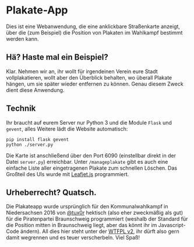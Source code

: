 # Plakate-App

Dies ist eine Webanwendung, die eine anklickbare Straßenkarte anzeigt, über die (zum Beispiel) die Position von Plakaten im Wahlkampf bestimmt werden kann.

## Hä? Haste mal ein Beispiel?

Klar. Nehmen wir an, ihr wollt für irgendeinen Verein eure Stadt vollplakatieren, wollt aber den Überblick behalten, wo überall Plakate hängen, um sie später wieder entfernen zu können. Genau diesem Zweck dient diese Anwendung.

## Technik

Ihr braucht auf eurem Server nur Python 3 und die Module `Flask` und `gevent`, alles Weitere lädt die Website automatisch:

    pip install flask gevent
    python ./server.py

Die Karte ist anschließend über den Port 6090 (einstellbar direkt in der Datei `server.py`) erreichbar. Unter `/manageplakate` gibt es auch eine einfache Liste aller eingetragenen Plakate zum schnellen Löschen. Das Großteil des UIs wurde mit [Leafjet.js](http://leafletjs.com/) programmiert.

## Urheberrecht? Quatsch.

Die Plakateapp wurde ursprünglich für den Kommunalwahlkampf in Niedersachsen 2016 von [@tux0r](https://twitter.com/tux0r) hektisch (also eher zweckmäßig als gut) für die Piratenpartei Braunschweig programmiert (weshalb der Standard für die Position mitten in Braunschweig liegt, aber das könnt ihr im Javascript-Code ändern). All dies hier steht unter der [WTFPL v2](http://www.wtfpl.net/txt/copying/), ihr dürft also gern damit wegrennen und es teuer verscherbeln. Viel Spaß!
